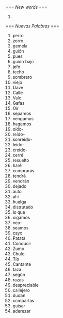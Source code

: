 === *New words* ===

1. 

=== *Nuevas Palabras* ===

1. perro
2. zorro
3. gemela
4. guión
5. pues
6. guión bajo
7. jefe
8. techo
9. sombrero
10. viejo
11. Llave
12. Calle
13. Vale
14. Gafas
15. Oír
16. sepamos
17. vengamos
18. hagamos
19. oído-
20. reído-
21. sonreído-
22. leído-
23. creído-
24. cerré
25. resuelto
26. haré
27. comprarás
28. tendrá
29. vendrán
30. dejado
31. auto
32. ahí
33. huelga
34. distrutado
35. lo que
36. oigamos
37. veo-    
38. seamos 
39. cayo
40. Patata
41. Conducir
42. Zumo
43. Chulo
44. Tío
45. Cantante
46. taza
47. según
48. razas
49. despreciable
50. callejero
51. dudan
52. compartas
53. guisar
54. aderezar
